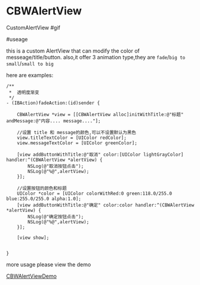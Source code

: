 # CBWAlertView
CustomAlertView
#gif



#useage

this is a custom AlertView that can modify the color of messeage/title/button.
also,it offer 3 animation type,they are `fade`/`big to small`/`small to big`

here are examples:

```
/**
 *  透明度渐变
 */
- (IBAction)fadeAction:(id)sender {
    
    CBWAlertView *view = [[CBWAlertView alloc]initWithTitle:@"标题" andMessage:@"内容.... message...."];

    //设置 title 和 message的颜色,可以不设置默认为黑色
    view.titleTextColor = [UIColor redColor];
    view.messageTextColor = [UIColor greenColor];
    
    [view addButtonWithTitle:@"取消" color:[UIColor lightGrayColor] handler:^(CBWAlertView *alertView) {
        NSLog(@"取消按钮点击");
        NSLog(@"%@",alertView);
    }];
    
    //设置按钮的颜色和标题
    UIColor *color = [UIColor colorWithRed:0 green:118.0/255.0 blue:255.0/255.0 alpha:1.0];
    [view addButtonWithTitle:@"确定" color:color handler:^(CBWAlertView *alertView) {
        NSLog(@"确定按钮点击");
        NSLog(@"%@",alertView);
    }];
    
    [view show];
   

}

```

more usage please view the demo

[CBWAlertViewDemo](https://github.com/xeroxmx/CBWAlertView.git)
